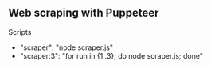 ## Web scraping with Puppeteer

Scripts
* "scraper": "node scraper.js"
* "scraper:3": "for run in {1..3}; do node scraper.js; done"